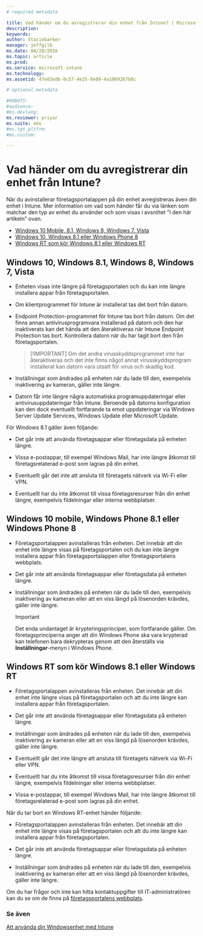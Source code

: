 ```yaml
---
# required metadata

title: Vad händer om du avregistrerar din enhet från Intune? | Microsoft Intune
description:
keywords:
author: Staciebarker
manager: jeffgilb
ms.date: 04/28/2016
ms.topic: article
ms.prod:
ms.service: microsoft-intune
ms.technology:
ms.assetid: 47e03edb-0c57-4e25-8e89-4a1069267b8c

# optional metadata

#ROBOTS:
#audience:
#ms.devlang:
ms.reviewer: priyar
ms.suite: ems
#ms.tgt_pltfrm:
#ms.custom:

---
```



# Vad händer om du avregistrerar din enhet från Intune?

När du avinstallerar företagsportalappen på din enhet avregistreras även din enhet i Intune. Mer information om vad som händer får du via länken som matchar den typ av enhet du använder och som visas i avsnittet ”I den här artikeln” ovan.

- [Windows 10 Mobile, 8.1, Windows 8, Windows 7, Vista](#windows-10-mobile--8-1,-windows-8,-windows-7,-vista)
- [Windows 10, Windows 8.1 eller Windows Phone 8](#windows-10--windows-8-1-or-windows-phone-8)
- [Windows RT som kör Windows 8.1 eller Windows RT](#windows-rt-running-windows-8-1-or-windows-rt)


## Windows 10, Windows 8.1, Windows 8, Windows 7, Vista

-   Enheten visas inte längre på företagsportalen och du kan inte längre installera appar från företagsportalen.

-   Om klientprogrammet för Intune är installerat tas det bort från datorn.

-   Endpoint Protection-programmet för Intune tas bort från datorn. Om det finns annan antivirusprogramvara installerad på datorn och den har inaktiverats kan det hända att den återaktiveras när Intune Endpoint Protection tas bort. Kontrollera datorn när du har tagit bort den från företagsportalen.

    > [!IMPORTANT] Om det andra virusskyddsprogrammet inte har återaktiveras och det inte finns något annat virusskyddsprogram installerat kan datorn vara utsatt för virus och skadlig kod.

-   Inställningar som ändrades på enheten när du lade till den, exempelvis inaktivering av kameran, gäller inte längre.

-   Datorn får inte längre några automatiska programuppdateringar eller antivirusuppdateringar från Intune. Beroende på datorns konfiguration kan den dock eventuellt fortfarande ta emot uppdateringar via Windows Server Update Services, Windows Update eller Microsoft Update.

För Windows 8.1 gäller även följande:

-   Det går inte att använda företagsappar eller företagsdata på enheten längre.

-   Vissa e-postappar, till exempel Windows Mail, har inte längre åtkomst till företagsrelaterad e-post som lagras på din enhet.

-   Eventuellt går det inte att ansluta till företagets nätverk via Wi-Fi eller VPN.

-   Eventuellt har du inte åtkomst till vissa företagsresurser från din enhet längre, exempelvis fildelningar eller interna webbplatser.

## Windows 10 mobile, Windows Phone 8.1 eller Windows Phone 8

-   Företagsportalappen avinstalleras från enheten. Det innebär att din enhet inte längre visas på företagsportalen och du kan inte längre installera appar från företagsportalappen eller företagsportalens webbplats.

-   Det går inte att använda företagsappar eller företagsdata på enheten längre.

-   Inställningar som ändrades på enheten när du lade till den, exempelvis inaktivering av kameran eller att en viss längd på lösenorden krävdes, gäller inte längre.

    > [!IMPORTANT]
    > Det enda undantaget är krypteringsprinciper, som fortfarande gäller. Om företagsprinciperna anger att din Windows Phone ska vara krypterad kan telefonen bara dekrypteras genom att den återställs via **Inställningar**-menyn i Windows Phone.

## Windows RT som kör Windows 8.1 eller Windows RT

-   Företagsportalappen avinstalleras från enheten. Det innebär att din enhet inte längre visas på företagsportalen och att du inte längre kan installera appar från företagsportalen.

-   Det går inte att använda företagsappar eller företagsdata på enheten längre.

-   Inställningar som ändrades på enheten när du lade till den, exempelvis inaktivering av kameran eller att en viss längd på lösenorden krävdes, gäller inte längre.

-   Eventuellt går det inte längre att ansluta till företagets nätverk via Wi-Fi eller VPN.

-   Eventuellt har du inte åtkomst till vissa företagsresurser från din enhet längre, exempelvis fildelningar eller interna webbplatser.

-   Vissa e-postappar, till exempel Windows Mail, har inte längre åtkomst till företagsrelaterad e-post som lagras på din enhet.

När du tar bort en Windows RT-enhet händer följande:

-   Företagsportalappen avinstalleras från enheten. Det innebär att din enhet inte längre visas på företagsportalen och att du inte längre kan installera appar från företagsportalen.

-   Det går inte att använda företagsappar eller företagsdata på enheten längre.

-   Inställningar som ändrades på enheten när du lade till den, exempelvis inaktivering av kameran eller att en viss längd på lösenorden krävdes, gäller inte längre.

Om du har frågor och inte kan hitta kontaktuppgifter till IT-administratören kan du se om de finns på [företagsportalens webbplats](http://portal.manage.microsoft.com).

### Se även
[Att använda din Windowsenhet med Intune](using-your-windows-device-with-intune.md)

<!--HONumber=Jun16_HO1-->


